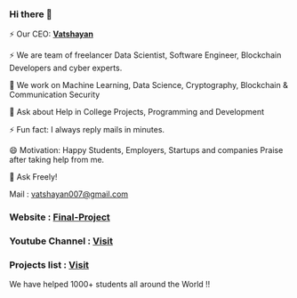 ### Hi there 👋

⚡ Our CEO: **[Vatshayan](https://github.com/Vatshayan)**

⚡ We are team of freelancer Data Scientist, Software Engineer, Blockchain Developers and cyber experts.

🔭 We work on Machine Learning, Data Science, Cryptography, Blockchain & Communication Security

💬 Ask about Help in College Projects, Programming and Development

⚡ Fun fact: I always reply mails in minutes.

😄 Motivation: Happy Students, Employers, Startups and companies Praise after taking help from me.

🌱 Ask Freely!

Mail : vatshayan007@gmail.com

### Website : [Final-Project](https://www.finalproject.in/)

### Youtube Channel : [Visit](https://www.youtube.com/channel/UC-fiWBgdArpy9KtC_CO7XrQ)

### Projects list : [Visit](https://www.computer-science-project.in/)

We have helped 1000+ students all around the World !!
